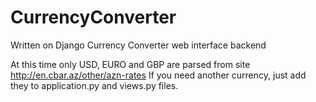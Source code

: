 # CurrencyConverter
Written on Django Currency Converter web interface backend

At this time only USD, EURO and GBP are parsed from site http://en.cbar.az/other/azn-rates
If you need another currency, just add they to application.py and views.py files.
